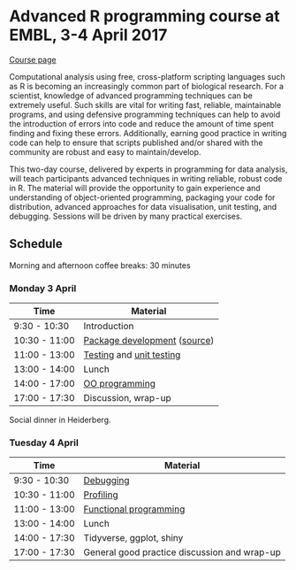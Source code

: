 # Advanced R programming course at EMBL, 3-4 April 2017

[Course page](http://www.dataprogrammers.net/embl_apr2017/)

Computational analysis using free, cross-platform scripting languages
such as R is becoming an increasingly common part of biological
research. For a scientist, knowledge of advanced programming
techniques can be extremely useful. Such skills are vital for writing
fast, reliable, maintainable programs, and using defensive programming
techniques can help to avoid the introduction of errors into code and
reduce the amount of time spent finding and fixing these
errors. Additionally, earning good practice in writing code can help
to ensure that scripts published and/or shared with the community are
robust and easy to maintain/develop.

This two-day course, delivered by experts in programming for data
analysis, will teach participants advanced techniques in writing
reliable, robust code in R. The material will provide the opportunity
to gain experience and understanding of object-oriented programming,
packaging your code for distribution, advanced approaches for data
visualisation, unit testing, and debugging. Sessions will be driven by
many practical exercises.

## Schedule

Morning and afternoon coffee breaks: 30 minutes

### Monday 3 April


| Time          | Material                  |
|---------------|---------------------------|
| 9:30 - 10:30  | Introduction              |
| 10:30 - 11:00 | [Package development](rpd2.md) ([source](https://github.com/lgatto/RPackageDevelopment)) |
| 11:00 - 13:00 | [Testing](./testing.md) and [unit testing](./unittesting.md)  |
| 13:00 - 14:00 | Lunch                     |
| 14:00 - 17:00 | [OO programming](roo/)    |
| 17:00 - 17:30 | Discussion, wrap-up       |

Social dinner in Heiderberg.

### Tuesday 4 April

| Time          | Material                                        |
|---------------|-------------------------------------------------|
| 9:30 - 10:30  | [Debugging](robust/01-debug.md)                 |
| 10:30 - 11:00 | [Profiling](robust/02-profile.md)               |
| 11:00 - 13:00 | [Functional programming](robust/03-funprog.md)  |
| 13:00 - 14:00 | Lunch                                           |
| 14:00 - 17:30 | Tidyverse, ggplot, shiny                        |
| 17:00 - 17:30 | General good practice discussion and wrap-up    |



